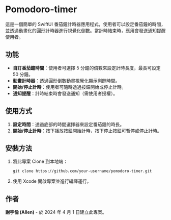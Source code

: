 # Pomodoro-timer

這是一個簡單的 SwiftUI 番茄鐘計時器應用程式，使用者可以設定番茄鐘的時間，並透過動畫化的圓形計時器進行視覺化倒數。當計時結束時，應用會發送通知提醒使用者。

## 功能

- **自訂番茄鐘時間**：使用者可選擇 5 分鐘的倍數來設定計時長度，最長可設定 50 分鐘。
- **動畫計時器**：透過圓形倒數動畫視覺化顯示剩餘時間。
- **開始/停止計時**：使用者可隨時透過按鈕開始或停止計時。
- **通知提醒**：計時結束時會發送通知（需使用者授權）。

## 使用方式

1. **設定時間**：透過底部的時間選擇器來設定番茄鐘的時長。
2. **開始/停止計時**：按下播放按鈕開始計時，按下停止按鈕可暫停或停止計時。

## 安裝方法

1. 將此專案 Clone 到本地端：
   ```
   git clone https://github.com/your-username/pomodoro-timer.git
   ```
2. 使用 Xcode 開啟專案並進行編譯運行。

## 作者

**謝宇倫 (Allen)** - 於 2024 年 4 月 1 日建立此專案。
